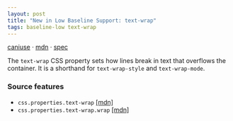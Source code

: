 ```yaml
---
layout: post
title: "New in Low Baseline Support: text-wrap"
tags: baseline-low text-wrap
---
```


[caniuse](https://caniuse.com/?search=text-wrap) · [mdn](https://developer.mozilla.org/en-US/search?q=text-wrap) · [spec](https://drafts.csswg.org/css-text-4/#text-wrap-shorthand)

The `text-wrap` CSS property sets how lines break in text that overflows the container. It is a shorthand for `text-wrap-style` and `text-wrap-mode`.

### Source features

- ``css.properties.text-wrap`` [[mdn]](https://developer.mozilla.org/en-US/search?q=css.properties.text-wrap)
- ``css.properties.text-wrap.wrap`` [[mdn]](https://developer.mozilla.org/en-US/search?q=css.properties.text-wrap.wrap)
